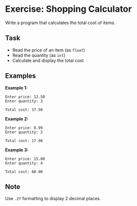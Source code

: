 # Exercise: Shopping Calculator

Write a program that calculates the total cost of items.

## Task
- Read the price of an item (as `float`)
- Read the quantity (as `int`)
- Calculate and display the total cost

## Examples
**Example 1:**
```
Enter price: 12.50
Enter quantity: 3
```
```
Total cost: 37.50
```

**Example 2:**
```
Enter price: 8.99
Enter quantity: 2
```
```
Total cost: 17.98
```

**Example 3:**
```
Enter price: 15.00
Enter quantity: 4
```
```
Total cost: 60.00
```

## Note
Use `.2f` formatting to display 2 decimal places.
